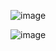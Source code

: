 ![image](https://user-images.githubusercontent.com/125502269/235226626-504cff21-e20e-4c79-965c-e618daf492bf.png)

![image](https://user-images.githubusercontent.com/125502269/235227489-23fbfd98-1a17-4b94-b637-10a370158975.png)
